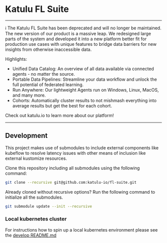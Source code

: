 # Katulu FL Suite

---
ℹ️ The Katulu FL Suite has been deprecated and will no longer be maintained. The new version of our product is a massive leap.
We redesigned large parts of the system and developed it into a new platform better fit for production use cases with unique features to bridge data barriers for new insights from otherwise inaccessible data.

Highlights:
- Unified Data Catalog: An overview of all data available via connected agents - no matter the source.
- Portable Data Pipelines: Streamline your data workflow and unlock the full potential of federated learning.
- Run Anywhere: Our lightweight Agents run on Windows, Linux, MacOS, and many more.
- Cohorts: Automatically cluster results to not mishmash everything into average results but get the best for each cohort. 

Check out katulu.io to learn more about our platform!

---

## Development

This project makes use of submodules to include external components like kubeflow to resolve latency issues with other means of inclusion like external kustomize resources.

Clone this repository including all submodules using the following command:

```sh
git clone --recursive git@github.com:katulu-io/fl-suite.git

```

Already cloned without recursive options? Run the following command to initialize all the submodules.

```sh
git submodule update --init --recursive
```

### Local kubernetes cluster

For instructions how to spin up a local kubernetes environment please see the [develop README.md](develop/README.md)
